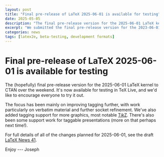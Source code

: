 ```yaml
---
layout: post
title: "Final pre-release of LaTeX 2025-06-01 is available for testing"
date: 2025-05-05
description: "The final pre-release version for the 2025-06-01 LaTeX kernel to CTAN over the weekend."
excerpt: "We submitted the final pre-release version for the 2023-06-01 LaTeX kernel to CTAN recently"
categories: news
tags: [latex2e, beta-testing, development formats]
---
```


# Final pre-release of LaTeX 2025-06-01 is available for testing

The (hopefully) final pre-release version for the 2025-06-01 LaTeX kernel to
CTAN over the weekend. It's now available for testing in TeX Live, and we'd
like to encourage everyone to try it out.

The focus has been mainly on improving tagging further, with work particularly
on verbatim material and further socket refinement. We've also added tagging
support for more graphics, most notable
[Ti<i>k</i>Z](https://mirrors.ctan.org/macros/latex-dev/required/latex-lab/latex-lab-tikz.pdf).
There's also been some support work for taggable presentations (more on that
perhaps next time!).

For full details of all of the changes planned for 2025-06-01, see the draft <a
href="{{site.baseurl}}/news/latex2e-news/ltnews41.pdf">LaTeX News 41</a>.

Enjoy --- Joseph


